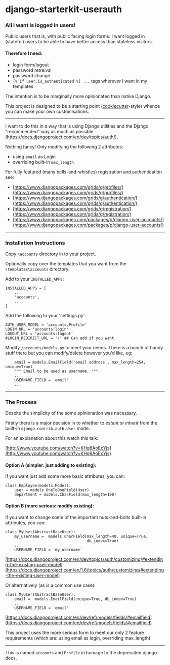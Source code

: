 django-starterkit-userauth
==========================

### All I want is logged in users!

Public users that is, with public facing login forms. I want logged in (stateful) users to be able to have better access than stateless visitors.

#### Therefore I need:

 - login form/logout
 - password retreival
 - password change
 - `{% if user.is_authenticated %} ...` tags wherever I want in my templates

The intention is to be marginally more opinionated than native Django.

This project is designed to be a starting point ([cookiecutter](https://github.com/pydanny/cookiecutter-django)-style) whence you can make your own customisations.

---

I want to do this in a way that is using Django utilities and the Django "recommended" way as much as possible (https://docs.djangoproject.com/en/dev/topics/auth/).

Nothing fancy! Only modifying the following 2 attributes:

- using `email` as Login
- overriding built-in `max_length`


For fully featured (many bells-and-whistles) registration and authentication see:

- [https://www.djangopackages.com/grids/g/profiles/](https://www.djangopackages.com/grids/g/profiles/)
- [https://www.djangopackages.com/grids/g/authentication/](https://www.djangopackages.com/grids/g/authentication/)
- [https://www.djangopackages.com/grids/g/registration/](https://www.djangopackages.com/grids/g/registration/)
- [https://www.djangopackages.com/packages/p/django-user-accounts/](https://www.djangopackages.com/packages/p/django-user-accounts/)

---

### Installation Instructions

Copy `\accounts` directory in to your project.

Optionally copy over the templates that you want from the `\templates\accounts` directory.

Add to your `INSTALLED_APPS`:

    INSTALLED_APPS = [
        ...
        'accounts',
        ...
    ]


Add the following to your 'settings.py':

    AUTH_USER_MODEL = 'accounts.Profile'
    LOGIN_URL = 'accounts:login'
    LOGOUT_URL = 'accounts:logout'
    #LOGIN_REDIRECT_URL = '/' ## Can add if you want.


Modify `/accounts/models.py` to meet your needs. There is a bunch of handy stuff there but you can modify/delete however you'd like, eg:


        email = models.EmailField('email address', max_length=254, unique=True)
        """ Email to be used as username. """
        ...
        USERNAME_FIELD = 'email'
        ...


---

### The Process

Despite the simplicity of the some opinionation was necessary.

Firstly there is a major decision in to whether to *extent* or *inherit* from the built-in `django.contrib.auth.User` mode.

For an explanation about this watch this talk:

[http://www.youtube.com/watch?v=KHg6AoExYjs](http://www.youtube.com/watch?v=KHg6AoExYjs)


#### Option A (simpler: just adding to existing):

If you want just add some more basic attributes, you can:

    class Employee(models.Model):
        user = models.OneToOneField(User)
        department = models.CharField(max_length=100)


#### Option B (more serious: modify existing):

If you want to change some of the important nuts-and-bolts built-in attributes, you can:

    class MyUser(AbstractBaseUser):
        my_username =  models.CharField(max_length=40, unique=True,
                                        db_index=True)
        ...
        USERNAME_FIELD = 'my_username'


[https://docs.djangoproject.com/en/dev/topics/auth/customizing/#extending-the-existing-user-model](https://docs.djangoproject.com/en/1.6/topics/auth/customizing/#extending-the-existing-user-model)


Or alternatively (as is a common use case):

    class MyUser(AbstractBaseUser):
        email =  models.EmailField(unique=True, db_index=True)
        ...
        USERNAME_FIELD = 'email'


[https://docs.djangoproject.com/en/dev/ref/models/fields/#emailfield](https://docs.djangoproject.com/en/dev/ref/models/fields/#emailfield)


This project uses the more serious form to meet our only 2 feature requirements (which are: using email as login, overriding max_length)


---

This is named `accounts` and `Profile` in homage to the deprecated django docs.